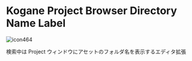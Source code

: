 # Kogane Project Browser Directory Name Label

![icon464](https://user-images.githubusercontent.com/6134875/195969241-faaaadc9-9b5a-4fee-856f-94f805380304.gif)

検索中は Project ウィンドウにアセットのフォルダ名を表示するエディタ拡張
